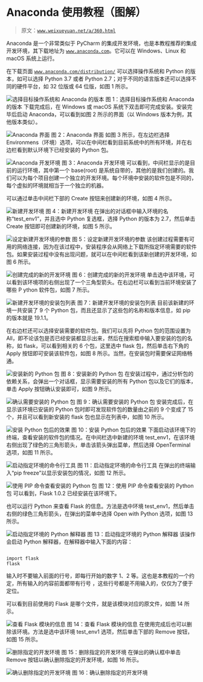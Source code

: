 # Anaconda 使用教程（图解）

> 原文：[`www.weixueyuan.net/a/360.html`](http://www.weixueyuan.net/a/360.html)

Anaconda 是一个非常类似于 PyCharm 的集成开发环境，也是本教程推荐的集成开发环境，其下载地址为 [`www.anaconda.com`](https://www.anaconda.com)。它可以在 Windows、Linux 和 macOS 系统上运行。

在下载页面 [`www.anaconda.com/distribution/`](https://www.anaconda.com/distribution/) 可以选择操作系统和 Python 的版本，如可以选择 Python 3.7 或者 Python 2.7；对于不同的语言版本还可以选择不同的硬件平台，如 32 位版或 64 位版，如图 1 所示。

![选择目标操作系统和 Anaconda 的版本](img/582be03ffc514b71b4fce7f252d8c4cb.png)
图 1：选择目标操作系统和 Anaconda 的版本
下载完成后，在 Windows 或 macOS 系统下双击即可完成安装。安装完毕后启动 Anaconda，可以看到如图 2 所示的界面（以 Windows 版本为例，其他版本类似）。

![Anaconda 界面](img/7ef71bd4fc1d7f7ddb2cad4ec5fcd54c.png)
图 2：Anaconda 界面
如图 3 所示，在左边栏选择 Environmens（环境）选项，可以在中间栏看到目前系统中的所有环境，并在右边栏看到默认环境下已经安装的 Python 包。

![Anaconda 开发环境](img/529db7109ee455721d3f35271f3f98ca.png)
图 3：Anaconda 开发环境
可以看到，中间栏显示的是目前的运行环境，其中第一个 base(root) 是系统自带的，其他的是我们创建的。我们可以为每个项目创建一个独立的开发环境。每个环境中安装的软件包是不同的，每个虚拟的环境就相当于一个独立的机器。

可以通过单击中间栏下部的 Create 按钮来创建新的环境，如图 4 所示。

![新建开发环境](img/fe3d7eee2a554775b828a4acab34e555.png)
图 4：新建开发环境
在弹出的对话框中输入环境的名称“test_env1”，并且选中 Python 复选框，选择 Python 的版本为 2.7，然后单击 Create 按钮即可创建新的环境，如图 5 所示。

![设定新建开发环境的参数](img/d7add097996dfd749ee8d7e68bcd828a.png)
图 5：设定新建开发环境的参数
该创建过程需要有可用的网络连接，因为在该过程中，安装程序会从网络上下载所指定环境需要的软件包。如果安装过程中没有出现问题，就可以在中间栏看到该新创建的开发环境，如图 6 所示。

![创建完成的新的开发环境](img/5521a8cc6d41789869fb2ef7940370c3.png)
图 6：创建完成的新的开发环境
单击选中该环境，可以看到该环境项的右侧出现了一个三角型箭头。在右边栏可以看到当前环境安装了哪些 P ython 软件包，如图 7 所示。

![新建开发环境的安装包列表](img/70b1064c960da7626cecaf572adefff6.png)
图 7：新建开发环境的安装包列表
目前该新建的环境一共安装了 9 个 Python 包，而且还显示了这些包的名称和版本信息，如 pip 的版本就是 19.1.1。

在右边栏还可以选择安装需要的软件包。我们可以先将 Python 包的范围设置为 All，即不论该包是否已经安装都显示出来，然后在搜索框中输入要安装的包的名称，如 flask，可以看到相关的 6 个包，这里选中 flask 包，然后单击右下角的 Apply 按钮即可安装该软件包，如图 8 所示。当然，在安装包时需要保证网络畅通。

![安装新的 Python 包](img/b7f99271b3c23efc22b0e06918730dee.png)
图 8：安装新的 Python 包
在安装过程中，通过分析包的依赖关系，会弹出一个对话框，显示需要安装的所有 Python 包以及它们的版本，单击 Apply 按钮确认安装即可，如图 9 所示。

![确认需要安装的 Python 包](img/a1999cc56d26435f34e56dc71ae5674f.png)
图 9：确认需要安装的 Python 包
安装完成后，在显示该环境已安装的 Python 包时即可发现软件包的数量由之前的 9 个变成了 15 个，并且可以看到新安装的 flask 包也显示在列表中，如图 10 所示。

![安装 Python 包后的效果](img/87ac3f89cc7ad73d434066cee143d885.png)
图 10：安装 Python 包后的效果
下面启动该环境下的终端，查看安装的软件包的情况。在中间栏选中新建的环境 test_env1，在该环境右侧出现了绿色的三角形箭头，单击该箭头弹出菜单，然后选择 OpenTerminal 选项，如图 11 所示。

![启动指定环境的命令行工具](img/b02156384dc418ba0c857b309ef81218.png)
图 11：启动指定环境的命令行工具
在弹出的终端输入“pip freeze”以显示安装包的情况，如图 12 所示。

![使用 PIP 命令查看安装的 Python 包](img/b85458d714e26a7595bb970a9d17fcf7.png)
图 12：使用 PIP 命令查看安装的 Python 包
可以看到，Flask 1.0.2 已经安装在该环境下。

也可以运行 Python 来查看 Flask 的信息。方法是选中环境 test_env1，然后单击右侧的绿色三角形箭头，在弹出的菜单中选择 Open with Python 选项，如图 13 所示。

![启动指定环境的 Python 解释器](img/0deaec2b251e1a5685269a4b31ece84d.png)
图 13：启动指定环境的 Python 解释器
该操作会启动 Python 解释器，在解释器中输入下面的内容：

```

import flask
flask
```

输入时不要输入前面的行号，即每行开始的数字 1、2 等。这也是本教程的一个约定，所有输入的内容前面都带有行号 ，这些行号都是不用输入的，仅仅为了便于定位。

可以看到目前使用的 Flask 是哪个文件，就是该模块对应的原文件，如图 14 所示。

![查看 Flask 模块的信息](img/132f1bb6417fe98c3001eda039f29b10.png)
图 14：查看 Flask 模块的信息
在使用完成后也可以删除该环境。方法是选中该环境 test_env1 选项，然后单击下部的 Remove 按钮，如图 15 所示。

![删除指定的开发环境](img/0611dab03d10ef14a18face73368f5ad.png)
图 15：删除指定的开发环境
在弹出的确认框中单击 Remove 按钮以确认删除指定的开发环境，如图 16 所示。

![确认删除指定的开发环境](img/a6126eff02cf1dc2a508d490dffc62dc.png)
图 16：确认删除指定的开发环境